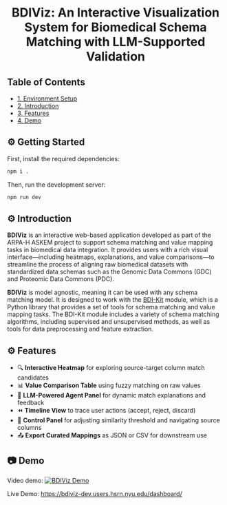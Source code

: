 <h1 align="center">BDIViz: An Interactive Visualization System for Biomedical Schema Matching with LLM-Supported Validation</h2>


## Table of Contents

* [1. Environment Setup](#gear-getting-started)
* [2. Introduction](#gear-introduction)
* [3. Features](#gear-features)
* [4. Demo](#camera-demo)


## :gear: Getting Started

First, install the required dependencies:

```bash
npm i .
```


Then, run the development server:

```bash
npm run dev
```

## :gear: Introduction

**BDIViz** is an interactive web-based application developed as part of the ARPA-H ASKEM project to support schema matching and value mapping tasks in biomedical data integration. It provides users with a rich visual interface—including heatmaps, explanations, and value comparisons—to streamline the process of aligning raw biomedical datasets with standardized data schemas such as the Genomic Data Commons (GDC) and Proteomic Data Commons (PDC).

**BDIViz** is model agnostic, meaning it can be used with any schema matching model. It is designed to work with the [BDI-Kit](https://github.com/VIDA-NYU/bdi-kit) module, which is a Python library that provides a set of tools for schema matching and value mapping tasks. The BDI-Kit module includes a variety of schema matching algorithms, including supervised and unsupervised methods, as well as tools for data preprocessing and feature extraction. 

## :gear: Features

- 🔍 **Interactive Heatmap** for exploring source-target column match candidates
- 📊 **Value Comparison Table** using fuzzy matching on raw values
- 🤖 **LLM-Powered Agent Panel** for dynamic match explanations and feedback
- ⏪ **Timeline View** to trace user actions (accept, reject, discard)
- 🎯 **Control Panel** for adjusting similarity threshold and navigating source columns
- 📤 **Export Curated Mappings** as JSON or CSV for downstream use

## :camera: Demo
Video demo: 
[![BDIViz Demo](https://img.youtube.com/vi/1eAbDicO0oXIbbVg56m3H8xdNDDsBGBLI/0.jpg)](https://drive.google.com/file/d/1RY3XjRmLIkBNjcZWkUZhG3vA-ZvPc6Ug/view?usp=drive_link)
<!-- [BDIViz Demo](https://drive.google.com/file/d/1eAbDicO0oXIbbVg56m3H8xdNDDsBGBLI/view?usp=drive_link) -->

Live Demo:
https://bdiviz-dev.users.hsrn.nyu.edu/dashboard/


<!-- ## :gear: Sequence Diagram
```mermaid

sequenceDiagram
    actor U as User
    box Lightyellow BDI-Viz
    participant B as React App
    participant S as Flask Server
    end

    U->>B: Input Source/Target csv
    B->>S: Request Schema Matching
    Note right of S: Default Model
    S->>B: Response Matching Candidates

    U->>B: Accept/Reject/Refine Matches
    B->>S: [Agent] Digest User Actions
    S->>B: [Agent] Possible Reasons
    Note left of B: Reason 1: Exact Match <br>Reason 2: Value Similarity <br>Reason 3: Prefix/Suffix Match <br>Reason 4: Synonym Match <br>Reason 5: etc.
    B->>U: What do you think is the best reason for this action?
    U->>B: Select Reason 3
    B->>S: [Agent] Update Model/Dataset
    Note right of S: FT Model 3
    S->>B: Response Matching Candidates
``` -->